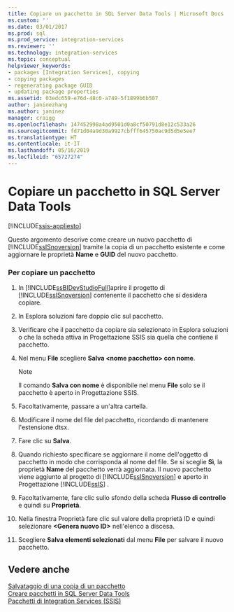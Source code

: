 ```yaml
---
title: Copiare un pacchetto in SQL Server Data Tools | Microsoft Docs
ms.custom: ''
ms.date: 03/01/2017
ms.prod: sql
ms.prod_service: integration-services
ms.reviewer: ''
ms.technology: integration-services
ms.topic: conceptual
helpviewer_keywords:
- packages [Integration Services], copying
- copying packages
- regenerating package GUID
- updating package properties
ms.assetid: 03edc659-e76d-48c0-a749-5f1899b6b507
author: janinezhang
ms.author: janinez
manager: craigg
ms.openlocfilehash: 147452998a4ad9501d0a8cf50791d8e12c533a26
ms.sourcegitcommit: fd71d04a9d30a9927cbfff645750ac9d5d5e5ee7
ms.translationtype: HT
ms.contentlocale: it-IT
ms.lasthandoff: 05/16/2019
ms.locfileid: "65727274"
---
```

# <a name="copy-a-package-in-sql-server-data-tools"></a>Copiare un pacchetto in SQL Server Data Tools

[!INCLUDE[ssis-appliesto](../includes/ssis-appliesto-ssvrpluslinux-asdb-asdw-xxx.md)]


  Questo argomento descrive come creare un nuovo pacchetto di [!INCLUDE[ssISnoversion](../includes/ssisnoversion-md.md)] tramite la copia di un pacchetto esistente e come aggiornare le proprietà **Name** e **GUID** del nuovo pacchetto.  
  
### <a name="to-copy-a-package"></a>Per copiare un pacchetto  
  
1.  In [!INCLUDE[ssBIDevStudioFull](../includes/ssbidevstudiofull-md.md)]aprire il progetto di [!INCLUDE[ssISnoversion](../includes/ssisnoversion-md.md)] contenente il pacchetto che si desidera copiare.  
  
2.  In Esplora soluzioni fare doppio clic sul pacchetto.  
  
3.  Verificare che il pacchetto da copiare sia selezionato in Esplora soluzioni o che la scheda attiva in Progettazione SSIS sia quella che contiene il pacchetto.  
  
4.  Nel menu **File** scegliere **Salva \<nome pacchetto> con nome**.  
  
    > [!NOTE]  
    >  Il comando **Salva con nome** è disponibile nel menu **File** solo se il pacchetto è aperto in Progettazione SSIS.  
  
5.  Facoltativamente, passare a un'altra cartella.  
  
6.  Modificare il nome del file del pacchetto, ricordando di mantenere l'estensione dtsx.  
  
7.  Fare clic su **Salva**.  
  
8.  Quando richiesto specificare se aggiornare il nome dell'oggetto di pacchetto in modo che corrisponda al nome del file. Se si sceglie **Sì**, la proprietà **Name** del pacchetto verrà aggiornata. Il nuovo pacchetto viene aggiunto al progetto di [!INCLUDE[ssISnoversion](../includes/ssisnoversion-md.md)] e aperto in Progettazione [!INCLUDE[ssIS](../includes/ssis-md.md)] .  
  
9. Facoltativamente, fare clic sullo sfondo della scheda **Flusso di controllo** e quindi su **Proprietà**.  
  
10. Nella finestra Proprietà fare clic sul valore della proprietà ID e quindi selezionare **\<Genera nuovo ID>** nell'elenco a discesa.  
  
11. Scegliere **Salva elementi selezionati** dal menu **File** per salvare il nuovo pacchetto.  
  
## <a name="see-also"></a>Vedere anche  
 [Salvataggio di una copia di un pacchetto](https://msdn.microsoft.com/library/21482a20-e420-4452-b7eb-8f9fa1929f31)   
 [Creare pacchetti in SQL Server Data Tools](../integration-services/create-packages-in-sql-server-data-tools.md)   
 [Pacchetti di Integration Services &#40;SSIS&#41;](../integration-services/integration-services-ssis-packages.md)  
  
  
